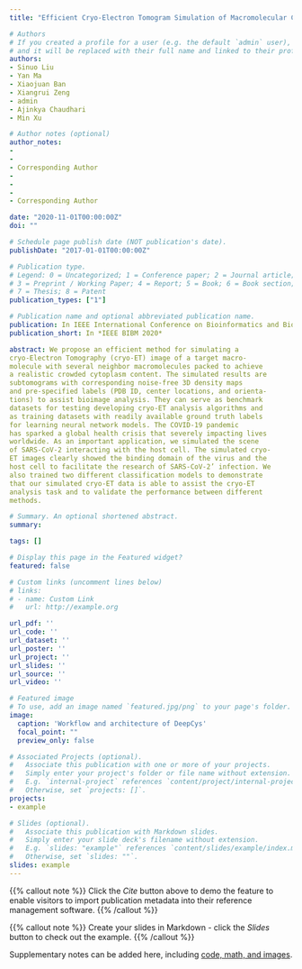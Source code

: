 ```yaml
---
title: "Efficient Cryo-Electron Tomogram Simulation of Macromolecular Crowding with Application to SARS-CoV-2"

# Authors
# If you created a profile for a user (e.g. the default `admin` user), write the username (folder name) here 
# and it will be replaced with their full name and linked to their profile.
authors:
- Sinuo Liu
- Yan Ma
- Xiaojuan Ban
- Xiangrui Zeng
- admin
- Ajinkya Chaudhari
- Min Xu

# Author notes (optional)
author_notes:
-
-
- Corresponding Author
-
- 
-
- Corresponding Author

date: "2020-11-01T00:00:00Z"
doi: ""

# Schedule page publish date (NOT publication's date).
publishDate: "2017-01-01T00:00:00Z"

# Publication type.
# Legend: 0 = Uncategorized; 1 = Conference paper; 2 = Journal article;
# 3 = Preprint / Working Paper; 4 = Report; 5 = Book; 6 = Book section;
# 7 = Thesis; 8 = Patent
publication_types: ["1"]

# Publication name and optional abbreviated publication name.
publication: In IEEE International Conference on Bioinformatics and Biomedicine
publication_short: In *IEEE BIBM 2020*

abstract: We propose an efficient method for simulating a
cryo-Electron Tomography (cryo-ET) image of a target macro-
molecule with several neighbor macromolecules packed to achieve
a realistic crowded cytoplasm content. The simulated results are
subtomograms with corresponding noise-free 3D density maps
and pre-specified labels (PDB ID, center locations, and orienta-
tions) to assist bioimage analysis. They can serve as benchmark
datasets for testing developing cryo-ET analysis algorithms and
as training datasets with readily available ground truth labels
for learning neural network models. The COVID-19 pandemic
has sparked a global health crisis that severely impacting lives
worldwide. As an important application, we simulated the scene
of SARS-CoV-2 interacting with the host cell. The simulated cryo-
ET images clearly showed the binding domain of the virus and the
host cell to facilitate the research of SARS-CoV-2’ infection. We
also trained two different classification models to demonstrate
that our simulated cryo-ET data is able to assist the cryo-ET
analysis task and to validate the performance between different
methods.

# Summary. An optional shortened abstract.
summary: 

tags: []

# Display this page in the Featured widget?
featured: false

# Custom links (uncomment lines below)
# links:
# - name: Custom Link
#   url: http://example.org

url_pdf: ''
url_code: ''
url_dataset: ''
url_poster: ''
url_project: ''
url_slides: ''
url_source: ''
url_video: ''

# Featured image
# To use, add an image named `featured.jpg/png` to your page's folder. 
image:
  caption: 'Workflow and architecture of DeepCys'
  focal_point: ""
  preview_only: false

# Associated Projects (optional).
#   Associate this publication with one or more of your projects.
#   Simply enter your project's folder or file name without extension.
#   E.g. `internal-project` references `content/project/internal-project/index.md`.
#   Otherwise, set `projects: []`.
projects:
- example

# Slides (optional).
#   Associate this publication with Markdown slides.
#   Simply enter your slide deck's filename without extension.
#   E.g. `slides: "example"` references `content/slides/example/index.md`.
#   Otherwise, set `slides: ""`.
slides: example
---
```


{{% callout note %}}
Click the *Cite* button above to demo the feature to enable visitors to import publication metadata into their reference management software.
{{% /callout %}}

{{% callout note %}}
Create your slides in Markdown - click the *Slides* button to check out the example.
{{% /callout %}}

Supplementary notes can be added here, including [code, math, and images](https://wowchemy.com/docs/writing-markdown-latex/).